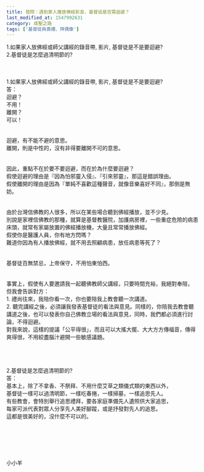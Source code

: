 ```yaml
---
title: 發問：遇到家人播放佛經影音，基督徒是否需迴避？
last_modified_at: 1547992631
category: 成聖之路
tags: ['基督徒與喪禮、拜偶像']
---
```


<p>1.如果家人放佛經或師父講經的錄音帶, 影片, 基督徒是不是要迴避?<br/>2.基督徒是怎麼過清明節的?<br/><!--more--><br/><br/><br/>1.如果家人放佛經或師父講經的錄音帶, 影片, 基督徒是不是要迴避?<br/>答：<br/>迴避？<br/>不用！<br/>離開？<br/>可以！<br/><br/><br/>迴避，有不能不避的意思。<br/>離開，則是中性的，沒有非得要離開不可的意思。<br/><br/><br/>因此，重點不在於要不要迴避，而在於為什麼要迴避？<br/>假使迴避的理由是『因為怕邪靈入侵』、『引來邪靈』，那這是錯誤理由。<br/>假使離開的理由是因為『單純不喜歡這種聲音，就像音樂喜好不同』，那倒是無妨。<br/><br/><br/>由於台灣信佛教的人很多，所以在某些場合聽到佛經播放，並不少見。<br/>別說是家裡信佛教的那種，就算是基督教醫院，加護病房裡，一些重症危險的病患床頭，就常有家屬放置的佛經播放機，大量且常常播放佛經。<br/>假使你是醫護人員，你有地方閃嗎？<br/>難道你因為有人播放佛經，就不用去照顧病患，放任病患等死了？<br/><br/><br/>基督徒百無禁忌，上帝保守，不用怕東怕西。<br/><br/><br/>事實上，假使有人要邀請我一起聽佛教師父講經，只要時間充裕，我絕對奉陪，<br/>但我會告訴對方：<br/>1.	禮尚往來，我陪你看一次，你也要陪我上教會聽一次講道。<br/>2.	聽完講經之後，必須讓我發表基督徒的看法與意見。同樣的，你陪我去教會聽講道之後，也可以發表你自己佛教立場的看法與意見，同時，我們都必須進行討論，不得迴避。<br/>對我來說，這樣的提議「公平得很」，而且可以大搖大擺、大大方方傳福音，傳得爽得很，不用絞盡腦汁避開一些敏感議題。<br/><br/><br/><br/><br/>2.基督徒是怎麼過清明節的?<br/>答：<br/>基本上，除了不拿香、不祭拜、不用什麼艾草之類儀式類的東西以外，<br/>基督徒一樣可以過清明節，一樣吃春捲，一樣掃墓，一樣追思先人。<br/>有些教會，會特別舉行追思禮拜，要各家庭準備先人遺照供大家追思，<br/>每家可派代表對眾人分享先人美好腳蹤，或是抒發對先人的追思。<br/>這都是很美好的，沒什麼不可以的。<br/><br/><br/><br/><br/><br/><br/>小小羊<br/>
</p>